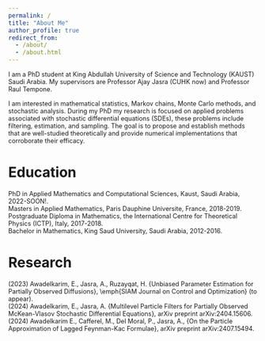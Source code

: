 ```yaml
---
permalink: /
title: "About Me"
author_profile: true
redirect_from: 
  - /about/
  - /about.html
---
```

<span style="font-size:0.9em;">
I am a PhD student at King Abdullah University of Science and Technology (KAUST) Saudi Arabia. My supervisors are Professor Ajay Jasra (CUHK now) and Professor Raul Tempone.  </span>  

<span style="font-size:0.9em;">I am interested in mathematical statistics, Markov chains, Monte Carlo methods, and stochastic analysis. During my PhD my research is focused on applied problems associated with stochastic differential equations (SDEs), these problems include filtering, estimation, and sampling. The goal is to propose and establish methods that are well-studied theoretically and provide numerical implementations that corroborate their efficacy.
</span>

Education
======
<span style="font-size:0.9em;">PhD in Applied Mathematics and Computational Sciences, Kaust, Saudi Arabia, 2022-SOON!.</span>  
<span style="font-size:0.9em;">Masters in Applied Mathematics, Paris Dauphine Universite, France, 2018-2019.</span>  
<span style="font-size:0.9em;">Postgraduate Diploma in Mathematics, the International Centre for Theoretical Physics (ICTP), Italy, 2017-2018.</span>  
<span style="font-size:0.9em;">Bachelor in Mathematics, King Saud University, Saudi Arabia, 2012-2016.</span>  

Research
======
<span style="font-size:0.9em;">(2023) Awadelkarim, E., Jasra, A., Ruzayqat, H. {Unbiased Parameter Estimation for Partially Observed Diffusions}, \emph{SIAM Journal on Control and Optimization} (to appear).</span>  
<span style="font-size:0.9em;">(2024) Awadelkarim, E., Jasra, A.  {Multilevel Particle Filters for Partially Observed McKean-Vlasov Stochastic Differential Equations}, arXiv preprint arXiv:2404.15606.</span>  
<span style="font-size:0.9em;">(2024) Awadelkarim E., Cafferel, M., Del Moral, P., Jasra, A., {On the Particle Approximation of Lagged Feynman-Kac Formulae}, arXiv preprint arXiv:2407.15494.</span>  


